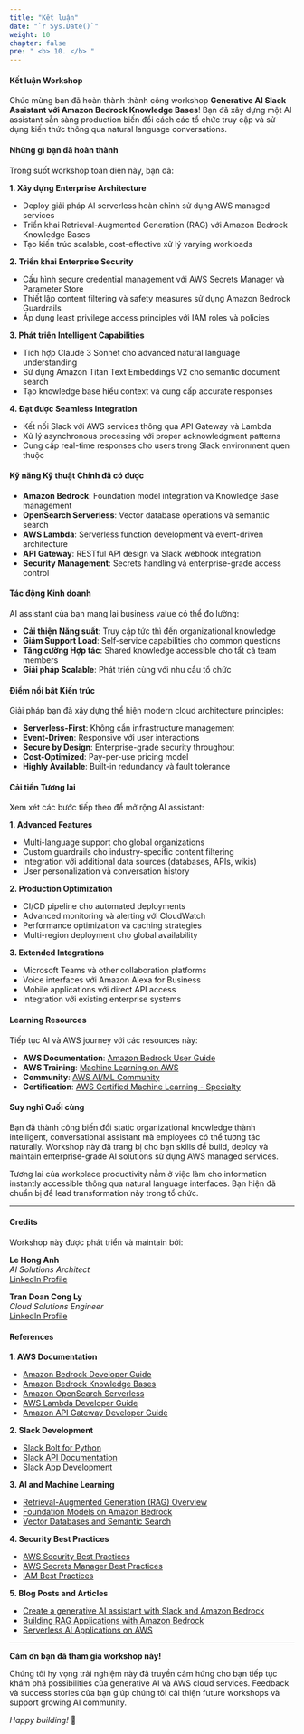 ```yaml
---
title: "Kết luận"
date: "`r Sys.Date()`"
weight: 10
chapter: false
pre: " <b> 10. </b> "
---
```


#### Kết luận Workshop

Chúc mừng bạn đã hoàn thành thành công workshop **Generative AI Slack Assistant với Amazon Bedrock Knowledge Bases**! Bạn đã xây dựng một AI assistant sẵn sàng production biến đổi cách các tổ chức truy cập và sử dụng kiến thức thông qua natural language conversations.

#### Những gì bạn đã hoàn thành

Trong suốt workshop toàn diện này, bạn đã:

**1. Xây dựng Enterprise Architecture**

- Deploy giải pháp AI serverless hoàn chỉnh sử dụng AWS managed services
- Triển khai Retrieval-Augmented Generation (RAG) với Amazon Bedrock Knowledge Bases
- Tạo kiến trúc scalable, cost-effective xử lý varying workloads

**2. Triển khai Enterprise Security**

- Cấu hình secure credential management với AWS Secrets Manager và Parameter Store
- Thiết lập content filtering và safety measures sử dụng Amazon Bedrock Guardrails
- Áp dụng least privilege access principles với IAM roles và policies

**3. Phát triển Intelligent Capabilities**

- Tích hợp Claude 3 Sonnet cho advanced natural language understanding
- Sử dụng Amazon Titan Text Embeddings V2 cho semantic document search
- Tạo knowledge base hiểu context và cung cấp accurate responses

**4. Đạt được Seamless Integration**

- Kết nối Slack với AWS services thông qua API Gateway và Lambda
- Xử lý asynchronous processing với proper acknowledgment patterns
- Cung cấp real-time responses cho users trong Slack environment quen thuộc

#### Kỹ năng Kỹ thuật Chính đã có được

- **Amazon Bedrock**: Foundation model integration và Knowledge Base management
- **OpenSearch Serverless**: Vector database operations và semantic search
- **AWS Lambda**: Serverless function development và event-driven architecture
- **API Gateway**: RESTful API design và Slack webhook integration
- **Security Management**: Secrets handling và enterprise-grade access control

#### Tác động Kinh doanh

AI assistant của bạn mang lại business value có thể đo lường:

- **Cải thiện Năng suất**: Truy cập tức thì đến organizational knowledge
- **Giảm Support Load**: Self-service capabilities cho common questions
- **Tăng cường Hợp tác**: Shared knowledge accessible cho tất cả team members
- **Giải pháp Scalable**: Phát triển cùng với nhu cầu tổ chức

#### Điểm nổi bật Kiến trúc

Giải pháp bạn đã xây dựng thể hiện modern cloud architecture principles:

- **Serverless-First**: Không cần infrastructure management
- **Event-Driven**: Responsive với user interactions
- **Secure by Design**: Enterprise-grade security throughout
- **Cost-Optimized**: Pay-per-use pricing model
- **Highly Available**: Built-in redundancy và fault tolerance

#### Cải tiến Tương lai

Xem xét các bước tiếp theo để mở rộng AI assistant:

**1. Advanced Features**

- Multi-language support cho global organizations
- Custom guardrails cho industry-specific content filtering
- Integration với additional data sources (databases, APIs, wikis)
- User personalization và conversation history

**2. Production Optimization**

- CI/CD pipeline cho automated deployments
- Advanced monitoring và alerting với CloudWatch
- Performance optimization và caching strategies
- Multi-region deployment cho global availability

**3. Extended Integrations**

- Microsoft Teams và other collaboration platforms
- Voice interfaces với Amazon Alexa for Business
- Mobile applications với direct API access
- Integration với existing enterprise systems

#### Learning Resources

Tiếp tục AI và AWS journey với các resources này:

- **AWS Documentation**: [Amazon Bedrock User Guide](https://docs.aws.amazon.com/bedrock/)
- **AWS Training**: [Machine Learning on AWS](https://aws.amazon.com/training/learn-about/machine-learning/)
- **Community**: [AWS AI/ML Community](https://aws.amazon.com/developer/community/ai-ml/)
- **Certification**: [AWS Certified Machine Learning - Specialty](https://aws.amazon.com/certification/certified-machine-learning-specialty/)

#### Suy nghĩ Cuối cùng

Bạn đã thành công biến đổi static organizational knowledge thành intelligent, conversational assistant mà employees có thể tương tác naturally. Workshop này đã trang bị cho bạn skills để build, deploy và maintain enterprise-grade AI solutions sử dụng AWS managed services.

Tương lai của workplace productivity nằm ở việc làm cho information instantly accessible thông qua natural language interfaces. Bạn hiện đã chuẩn bị để lead transformation này trong tổ chức.

---

#### Credits

Workshop này được phát triển và maintain bởi:

**Le Hong Anh**  
_AI Solutions Architect_  
[LinkedIn Profile](https://www.linkedin.com/in/hong-anh-le-29208a304/)

**Tran Doan Cong Ly**  
_Cloud Solutions Engineer_  
[LinkedIn Profile](https://www.linkedin.com/in/trandoancongly/)

#### References

**1. AWS Documentation**

- [Amazon Bedrock Developer Guide](https://docs.aws.amazon.com/bedrock/latest/userguide/)
- [Amazon Bedrock Knowledge Bases](https://docs.aws.amazon.com/bedrock/latest/userguide/knowledge-base.html)
- [Amazon OpenSearch Serverless](https://docs.aws.amazon.com/opensearch-service/latest/developerguide/serverless.html)
- [AWS Lambda Developer Guide](https://docs.aws.amazon.com/lambda/latest/dg/)
- [Amazon API Gateway Developer Guide](https://docs.aws.amazon.com/apigateway/latest/developerguide/)

**2. Slack Development**

- [Slack Bolt for Python](https://slack.dev/bolt-python/tutorial/getting-started)
- [Slack API Documentation](https://api.slack.com/)
- [Slack App Development](https://api.slack.com/start/overview)

**3. AI and Machine Learning**

- [Retrieval-Augmented Generation (RAG) Overview](https://aws.amazon.com/what-is/retrieval-augmented-generation/)
- [Foundation Models on Amazon Bedrock](https://aws.amazon.com/bedrock/foundation-models/)
- [Vector Databases and Semantic Search](https://aws.amazon.com/what-is/vector-databases/)

**4. Security Best Practices**

- [AWS Security Best Practices](https://aws.amazon.com/architecture/security-identity-compliance/)
- [AWS Secrets Manager Best Practices](https://docs.aws.amazon.com/secretsmanager/latest/userguide/best-practices.html)
- [IAM Best Practices](https://docs.aws.amazon.com/IAM/latest/UserGuide/best-practices.html)

**5. Blog Posts and Articles**

- [Create a generative AI assistant with Slack and Amazon Bedrock](https://aws.amazon.com/blogs/machine-learning/create-a-generative-ai-assistant-with-slack-and-amazon-bedrock/)
- [Building RAG Applications with Amazon Bedrock](https://aws.amazon.com/blogs/machine-learning/build-rag-applications-with-amazon-bedrock/)
- [Serverless AI Applications on AWS](https://aws.amazon.com/blogs/compute/building-serverless-ai-applications/)

---

**Cảm ơn bạn đã tham gia workshop này!**

Chúng tôi hy vọng trải nghiệm này đã truyền cảm hứng cho bạn tiếp tục khám phá possibilities của generative AI và AWS cloud services. Feedback và success stories của bạn giúp chúng tôi cải thiện future workshops và support growing AI community.

_Happy building!_ 🚀